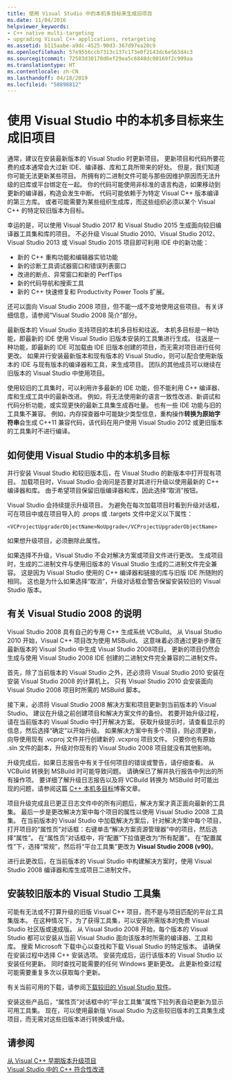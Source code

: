 ```yaml
---
title: 使用 Visual Studio 中的本机多目标来生成旧项目
ms.date: 11/04/2016
helpviewer_keywords:
- C++ native multi-targeting
- upgrading Visual C++ applications, retargeting
ms.assetid: b115aabe-a9dc-4525-90d3-367d97ea20c9
ms.openlocfilehash: 57e9556ccb7313c137c173e0f2143dc6e563d4c3
ms.sourcegitcommit: 72583d30170d6ef29ea5c6848dc00169f2c909aa
ms.translationtype: HT
ms.contentlocale: zh-CN
ms.lasthandoff: 04/18/2019
ms.locfileid: "58898812"
---
```

# <a name="use-native-multi-targeting-in-visual-studio-to-build-old-projects"></a>使用 Visual Studio 中的本机多目标来生成旧项目

通常，建议在安装最新版本的 Visual Studio 时更新项目。 更新项目和代码所要花费的成本通常会大过新 IDE、编译器、库和工具所带来的好处。 但是，我们知道你可能无法更新某些项目。 所拥有的二进制文件可能与那些因维护原因而无法升级的旧库或平台绑定在一起。 你的代码可能使用非标准的语言构造，如果移动到更新的编译器，构造会发生中断。 代码可能依赖于为特定 Visual C++ 版本编译的第三方库。 或者可能需要为某些组织生成库，而这些组织必须以某个 Visual C++ 的特定较旧版本为目标。

幸运的是，可以使用 Visual Studio 2017 和 Visual Studio 2015 生成面向较旧编译器工具集和库的项目。 不必升级 Visual Studio 2010、Visual Studio 2012、Visual Studio 2013 或 Visual Studio 2015 项目即可利用 IDE 中的新功能：

  - 新的 C++ 重构功能和编辑器实验功能
  - 新的诊断工具调试器窗口和错误列表窗口
  - 改进的断点、异常窗口和新的 PerfTips
  - 新的代码导航和搜索工具
  - 新的 C++ 快速修复和 Productivity Power Tools 扩展。

还可以面向 Visual Studio 2008 项目，但不能一成不变地使用这些项目。 有关详细信息，请参阅“Visual Studio 2008 简介”部分。

最新版本的 Visual Studio 支持项目的本机多目标和往返。 本机多目标是一种功能，即最新的 IDE 使用 Visual Studio 旧版本安装的工具集进行生成。 往返是一种功能，即最新的 IDE 可加载由 IDE 旧版本创建的项目，而无需对项目进行任何更改。 如果并行安装最新版本和现有版本的 Visual Studio，则可以配合使用新版本的 IDE 与现有版本的编译器和工具，来生成项目。 团队的其他成员可以继续在旧版本的 Visual Studio 中使用项目。

使用较旧的工具集时，可以利用许多最新的 IDE 功能，但不能利用 C++ 编译器、库和生成工具中的最新改进。 例如，将无法使用新的语言一致性改进、新调试和代码分析功能，或实现更快的最新工具集生成吞吐量。 也有一些 IDE 功能与旧的工具集不兼容。 例如，内存探查器中可能缺少类型信息，重构操作**转换为原始字符串**会生成 C++11 兼容代码，该代码在用户使用 Visual Studio 2012 或更旧版本的工具集时不进行编译。

## <a name="how-to-use-native-multi-targeting-in-visual-studio"></a>如何使用 Visual Studio 中的本机多目标

并行安装 Visual Studio 和较旧版本后，在 Visual Studio 的新版本中打开现有项目。 加载项目时，Visual Studio 会询问是否要对其进行升级以使用最新的 C++ 编译器和库。 由于希望项目保留旧版编译器和库，因此选择“取消”按钮。

Visual Studio 会持续提示升级项目。 为避免在每次加载项目时看到升级对话框，可在项目中或在项目导入的 .props 或 .targets 文件中定义以下属性：

`<VCProjectUpgraderObjectName>NoUpgrade</VCProjectUpgraderObjectName>`

如果想升级项目，必须删除此属性。

如果选择不升级，Visual Studio 不会对解决方案或项目文件进行更改。 生成项目时，生成的二进制文件与使用旧版本的 Visual Studio 生成的二进制文件完全兼容。 这是因为 Visual Studio 使用的 C++ 编译器和链接的库与旧版 IDE 所随附的相同。 这也是为什么如果选择“取消”，升级对话框会警告保留安装较旧的 Visual Studio 版本。

## <a name="instructions-for-visual-studio-2008"></a>有关 Visual Studio 2008 的说明

Visual Studio 2008 具有自己的专用 C++ 生成系统 VCBuild。 从 Visual Studio 2010 开始，Visual C++ 项目改为使用 MSBuild。 这意味着必须通过更新步骤在最新版本的 Visual Studio 中生成 Visual Studio 2008项目。 更新的项目仍然会生成与使用 Visual Studio 2008 IDE 创建的二进制文件完全兼容的二进制文件。

首先，除了当前版本的 Visual Studio 之外，还必须将 Visual Studio 2010 安装在安装 Visual Studio 2008 的计算机上。 只有 Visual Studio 2010 会安装面向 Visual Studio 2008 项目时所需的 MSBuild 脚本。

接下来，必须将 Visual Studio 2008 解决方案和项目更新到当前版本的 Visual Studio。 建议在升级之前创建项目和解决方案文件的备份。 若要开始升级过程，请在当前版本的 Visual Studio 中打开解决方案。 获取升级提示时，请查看显示的信息，然后选择“确定”以开始升级。 如果解决方案中有多个项目，则必须更新，向导使用现有 .vcproj 文件并行创建新的 .vcxproj 项目文件。 只要你也有原始 .sln 文件的副本，升级对你现有的 Visual Studio 2008 项目就没有其他影响。

升级完成后，如果日志报告中有关于任何项目的错误或警告，请仔细查看。 从 VCBuild 转换到 MSBuild 时可能导致问题。 请确保已了解并执行报告中列出的所有操作项。 要详细了解升级日志报告以及将 VCBuild 转换为 MSBuild 时可能出现的问题，请参阅这篇 [C++ 本机多目标](https://blogs.msdn.microsoft.com/vcblog/2009/12/08/c-native-multi-targeting/)博客文章。

项目升级完成且已更正日志文件中的所有问题后，解决方案才真正面向最新的工具集。 最后一步是更改解决方案中每个项目的属性以使用 Visual Studio 2008 工具集。 在当前版本的 Visual Studio 中加载解决方案后，针对解决方案中每个项目，打开项目的“属性页”对话框：右键单击“解决方案资源管理器”中的项目，然后选择“属性”。 在“属性页”对话框中，将“配置”下拉值更改为“所有配置”。 在“配置属性”下，选择“常规”，然后将“平台工具集”更改为 **Visual Studio 2008 (v90)**。

进行此更改后，在当前版本的 Visual Studio 中构建解决方案时，使用 Visual Studio 2008 编译器和库生成项目二进制文件。

## <a name="install-an-older-visual-studio-toolset"></a>安装较旧版本的 Visual Studio 工具集

可能有无法或不打算升级的旧版 Visual C++ 项目，而不是与项目匹配的平台工具集版本。 在这种情况下，为了获得工具集，可以安装所需版本的免费 Visual Studio 社区版或速成版。 从 Visual Studio 2008 开始，每个版本的 Visual Studio 都可以安装从当前 Visual Studio 面向该版本时所需的编译器、工具和库。 搜索 Microsoft 下载中心以查找和下载 Visual Studio 的特定版本。 请确保在安装过程中选择 C++ 安装选项。 安装完成后，运行该版本的 Visual Studio 以安装任何更新。 同时查找可能需要的任何 Windows 更新更改。 此更新检查过程可能需要重复多次以获取每个更新。

有关当前可用的下载，请参阅[下载较旧的 Visual Studio 软件](https://visualstudio.microsoft.com/vs/older-downloads/)。

安装这些产品后，“属性页”对话框中的“平台工具集”属性下拉列表自动更新为显示可用工具集。 现在，可以使用最新版 Visual Studio 为这些较旧版本的工具集生成项目，而无需对这些旧版本进行转换或升级。

## <a name="see-also"></a>请参阅

[从 Visual C++ 早期版本升级项目](upgrading-projects-from-earlier-versions-of-visual-cpp.md)<br/>
[Visual Studio 中的 C++ 符合性改进](../overview/cpp-conformance-improvements.md)
